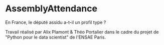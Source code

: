 # AssemblyAttendance
En France, le député assidu a-t-il un profil type ?


Travail réalisé par Alix Plamont & Théo Portalier dans le cadre du projet de "Python pour le data scientist" de l'ENSAE Paris.
